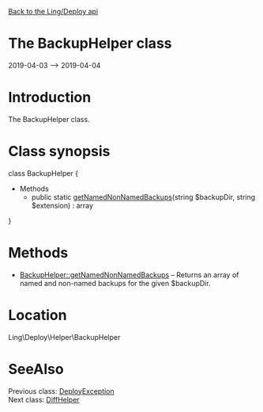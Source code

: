 [Back to the Ling/Deploy api](https://github.com/lingtalfi/Deploy/blob/master/doc/api/Ling/Deploy.md)



The BackupHelper class
================
2019-04-03 --> 2019-04-04






Introduction
============

The BackupHelper class.



Class synopsis
==============


class <span class="pl-k">BackupHelper</span>  {

- Methods
    - public static [getNamedNonNamedBackups](https://github.com/lingtalfi/Deploy/blob/master/doc/api/Ling/Deploy/Helper/BackupHelper/getNamedNonNamedBackups.md)(string $backupDir, string $extension) : array

}






Methods
==============

- [BackupHelper::getNamedNonNamedBackups](https://github.com/lingtalfi/Deploy/blob/master/doc/api/Ling/Deploy/Helper/BackupHelper/getNamedNonNamedBackups.md) &ndash; Returns an array of named and non-named backups for the given $backupDir.





Location
=============
Ling\Deploy\Helper\BackupHelper


SeeAlso
==============
Previous class: [DeployException](https://github.com/lingtalfi/Deploy/blob/master/doc/api/Ling/Deploy/Exception/DeployException.md)<br>Next class: [DiffHelper](https://github.com/lingtalfi/Deploy/blob/master/doc/api/Ling/Deploy/Helper/DiffHelper.md)<br>
